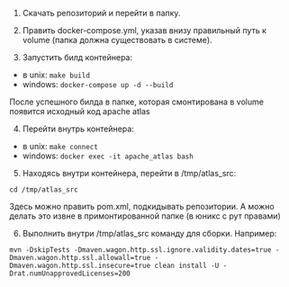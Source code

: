 1. Скачать репозиторий и перейти в папку.

2. Править docker-compose.yml, указав внизу правильный путь к volume (папка должна существовать в системе).

3. Запустить билд контейнера:

- в unix: ``make build``
- windows: ``docker-compose up -d --build``

После успешного билда в папке, которая смонтирована в volume появится исходный код apache atlas

4. Перейти внутрь контейнера:

- в unix: ``make connect``
- windows: ``docker exec -it apache_atlas bash``

5. Находясь внутри контейнера, перейти в /tmp/atlas_src:

``cd /tmp/atlas_src``

Здесь можно править pom.xml, подкидывать репозитории. А можно делать это извне в примонтированной папке (в юникс с рут правами)

6. Выполнить внутри /tmp/atlas_src команду для сборки. Например:

``mvn -DskipTests -Dmaven.wagon.http.ssl.ignore.validity.dates=true -Dmaven.wagon.http.ssl.allowall=true -Dmaven.wagon.http.ssl.insecure=true clean install -U -Drat.numUnapprovedLicenses=200``